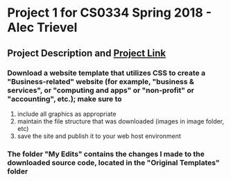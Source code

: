 # Project 1 for CS0334 Spring 2018 - Alec Trievel

## Project Description and [Project Link](http://www.alectrievel.com/schoolwork/CS0334/project1/index.html)

### Download a website template that utilizes CSS to create a "Business-related" website (for example, "business & services", or "computing and apps" or "non-profit" or "accounting", etc.); make sure to

1. include all graphics as appropriate
1. maintain the file structure that was downloaded (images in image folder, etc)
1. save the site and publish it to your web host environment

### The folder "My Edits" contains the changes I made to the downloaded source code, located in the "Original Templates" folder
